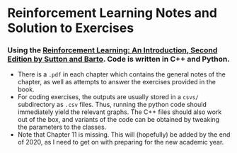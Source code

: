 # Reinforcement Learning Notes and Solution to Exercises
### Using the [Reinforcement Learning: An Introduction, Second Edition by Sutton and Barto](http://www.incompleteideas.net/book/the-book-2nd.html). Code is written in C++ and Python.

* There is a `.pdf` in each chapter which contains the general notes of the chapter, as well as attempts to answer the exercises provided in the book. 
* For coding exercises, the outputs are usually stored in a `csvs/` subdirectory as `.csv` files. Thus, running the python code should immediately yield the relevant graphs. The C++ files should also work out of the box, and variants of the code can be obtained by tweaking the parameters to the classes.
* Note that Chapter 11 is missing. This will (hopefully) be added by the end of 2020, as I need to get on with preparing for the new academic year.